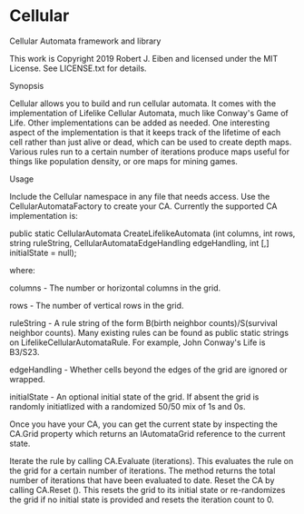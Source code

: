 # Cellular
Cellular Automata framework and library

This work is Copyright 2019 Robert J. Eiben and licensed under the MIT License. See LICENSE.txt for details.

Synopsis

Cellular allows you to build and run cellular automata. It comes with the implementation of Lifelike Cellular Automata, much like Conway's Game of Life. Other implementations can be added as needed. One interesting aspect of the implementation is that it keeps track of the lifetime of each cell rather than just alive or dead, which can be used to create depth maps. Various rules run to a certain number of iterations produce maps useful for things like population density, or ore maps for mining games.

Usage

Include the Cellular namespace in any file that needs access. Use the CellularAutomataFactory to create your CA. Currently the supported CA implementation is:

public static CellularAutomata CreateLifelikeAutomata (int columns, int rows, string ruleString, CellularAutomataEdgeHandling edgeHandling, int [,] initialState = null);

where:

columns - The number or horizontal columns in the grid.
    
rows - The number of vertical rows in the grid.

ruleString - A rule string of the form B(birth neighbor counts)/S(survival neighbor counts). Many existing rules can be found as public static strings on LifelikeCellularAutomataRule. For example, John Conway's Life is B3/S23.

edgeHandling - Whether cells beyond the edges of the grid are ignored or wrapped.

initialState - An optional initial state of the grid. If absent the grid is randomly initiatlized with a randomized 50/50 mix of 1s and 0s.
        
Once you have your CA, you can get the current state by inspecting the CA.Grid property which returns an IAutomataGrid reference to the current state.

Iterate the rule by calling CA.Evaluate (iterations). This evaluates the rule on the grid for a certain number of iterations. The method returns the total number of iterations that have been evaluated to date. Reset the CA by calling CA.Reset (). This resets the grid to its initial state or re-randomizes the grid if no initial state is provided and resets the iteration count to 0.
 
 
